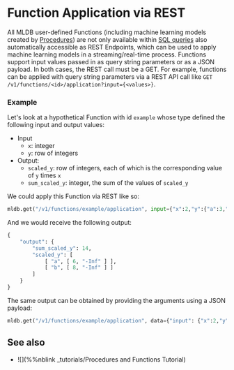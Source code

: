 # Function Application via REST

All MLDB user-defined Functions (including machine learning models created by [Procedures](../procedures/Procedures.md)) are not only available within [SQL queries](../sql/ValueExpression.md.html#CallingFunctions) also automatically accessible as REST Endpoints, which can be used to apply machine learning models in a streaming/real-time process. Functions support input values passed in as query string parameters or as a JSON payload. In both cases, the REST call must be a GET. For example, functions can be applied with query string parameters via a REST API call like `GET /v1/functions/<id>/application?input={<values>}`.

### Example

Let's look at a hypothetical Function with id `example` whose type defined the following input and output values:

* Input
  * `x`: integer
  * `y`: row of integers
* Output:
  * `scaled_y`: row of integers, each of which is the corresponding value of `y` times `x`
  * `sum_scaled_y`: integer, the sum of the values of `scaled_y`

We could apply this Function via REST like so:

```python
mldb.get("/v1/functions/example/application", input={"x":2,"y":{"a":3,"b":4}})
```

And we would receive the following output:

```python
{
    "output": {
        "sum_scaled_y": 14,
        "scaled_y": [
            [ "a", [ 6, "-Inf" ] ], 
            [ "b", [ 8, "-Inf" ] ]
        ]
    }
}
```

The same output can be obtained by providing the arguments using a JSON payload:

```python
mldb.get("/v1/functions/example/application", data={"input": {"x":2,"y":{"a":3,"b":4}}})
```

## See also

* ![](%%nblink _tutorials/Procedures and Functions Tutorial) 
